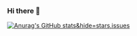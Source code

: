 ### Hi there 👋
[![Anurag's GitHub stats](https://github-readme-stats.vercel.app/api?username=Bennet-Ukoh&show_icons=true&theme=radical)&hide=stars,issues](https://github.com/anuraghazra/github-readme-stats)
<!--
**Bennet-Ukoh/Bennet-Ukoh** is a ✨ _special_ ✨ repository because its `README.md` (this file) appears on your GitHub profile.

Here are some ideas to get you started:

- 🔭 I’m currently working on ...
- 🌱 I’m currently learning ...
- 👯 I’m looking to collaborate on ...
- 🤔 I’m looking for help with ...
- 💬 Ask me about ...
- 📫 How to reach me: ...
- 😄 Pronouns: ...
- ⚡ Fun fact: ..
-->
